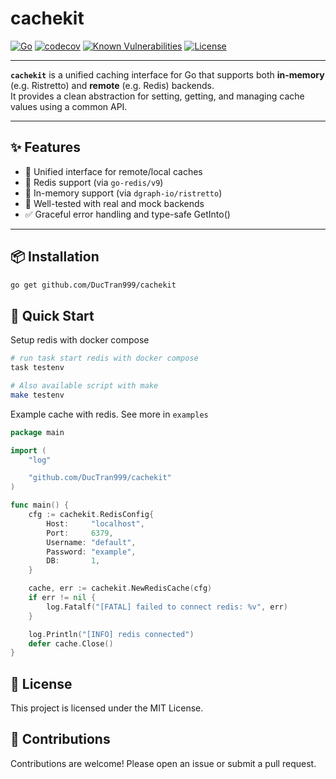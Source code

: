 # cachekit

[![Go](https://img.shields.io/badge/Go-1.23-blue?logo=go)](https://golang.org)
[![codecov](https://codecov.io/gh/DucTran999/cachekit/graph/badge.svg?token=5XBMMBKCPD)](https://codecov.io/gh/DucTran999/cachekit)
[![Known Vulnerabilities](https://snyk.io/test/github/ductran999/cachekit/badge.svg)](https://snyk.io/test/github/ductran999/cachekit)
[![License](https://img.shields.io/github/license/DucTran999/cachekit)](LICENSE)

---

**`cachekit`** is a unified caching interface for Go that supports both **in-memory** (e.g. Ristretto) and **remote** (e.g. Redis) backends.  
It provides a clean abstraction for setting, getting, and managing cache values using a common API.

---

## ✨ Features

- 🔄 Unified interface for remote/local caches
- 🔐 Redis support (via `go-redis/v9`)
- 🧠 In-memory support (via `dgraph-io/ristretto`)
- 🧪 Well-tested with real and mock backends
- ✅ Graceful error handling and type-safe GetInto()

---

## 📦 Installation

```bash
go get github.com/DucTran999/cachekit
```

## 🚀 Quick Start

Setup redis with docker compose

```bash
# run task start redis with docker compose
task testenv
```

```bash
# Also available script with make
make testenv
```

Example cache with redis. See more in `examples`

```go
package main

import (
	"log"

	"github.com/DucTran999/cachekit"
)

func main() {
	cfg := cachekit.RedisConfig{
		Host:     "localhost",
		Port:     6379,
		Username: "default",
		Password: "example",
		DB:       1,
	}

	cache, err := cachekit.NewRedisCache(cfg)
	if err != nil {
		log.Fatalf("[FATAL] failed to connect redis: %v", err)
	}

	log.Println("[INFO] redis connected")
	defer cache.Close()
}
```

## 📜 License

This project is licensed under the MIT License.

## 🙌 Contributions

Contributions are welcome! Please open an issue or submit a pull request.
